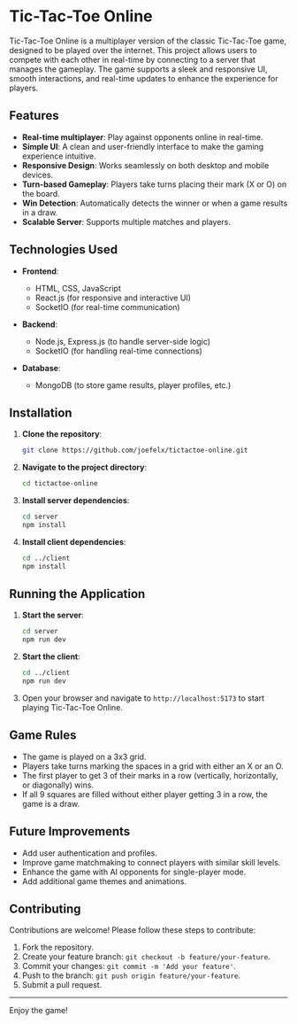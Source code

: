 # Tic-Tac-Toe Online

Tic-Tac-Toe Online is a multiplayer version of the classic Tic-Tac-Toe game, designed to be played over the internet. This project allows users to compete with each other in real-time by connecting to a server that manages the gameplay. The game supports a sleek and responsive UI, smooth interactions, and real-time updates to enhance the experience for players.

## Features

- **Real-time multiplayer**: Play against opponents online in real-time.
- **Simple UI**: A clean and user-friendly interface to make the gaming experience intuitive.
- **Responsive Design**: Works seamlessly on both desktop and mobile devices.
- **Turn-based Gameplay**: Players take turns placing their mark (X or O) on the board.
- **Win Detection**: Automatically detects the winner or when a game results in a draw.
- **Scalable Server**: Supports multiple matches and players.

## Technologies Used

- **Frontend**:
  - HTML, CSS, JavaScript
  - React.js (for responsive and interactive UI)
  - SocketIO (for real-time communication)
  
- **Backend**:
  - Node.js, Express.js (to handle server-side logic)
  - SocketIO (for handling real-time connections)
  
- **Database**:
  - MongoDB (to store game results, player profiles, etc.)

## Installation

1. **Clone the repository**:
    ```bash
    git clone https://github.com/joefelx/tictactoe-online.git
    ```

2. **Navigate to the project directory**:
    ```bash
    cd tictactoe-online
    ```

3. **Install server dependencies**:
    ```bash
    cd server
    npm install
    ```

4. **Install client dependencies**:
    ```bash
    cd ../client
    npm install
    ```

## Running the Application

1. **Start the server**:
    ```bash
    cd server
    npm run dev
    ```

2. **Start the client**:
    ```bash
    cd ../client
    npm run dev
    ```

3. Open your browser and navigate to `http://localhost:5173` to start playing Tic-Tac-Toe Online.

## Game Rules

- The game is played on a 3x3 grid.
- Players take turns marking the spaces in a grid with either an X or an O.
- The first player to get 3 of their marks in a row (vertically, horizontally, or diagonally) wins.
- If all 9 squares are filled without either player getting 3 in a row, the game is a draw.

## Future Improvements

- Add user authentication and profiles.
- Improve game matchmaking to connect players with similar skill levels.
- Enhance the game with AI opponents for single-player mode.
- Add additional game themes and animations.

## Contributing

Contributions are welcome! Please follow these steps to contribute:

1. Fork the repository.
2. Create your feature branch: `git checkout -b feature/your-feature`.
3. Commit your changes: `git commit -m 'Add your feature'`.
4. Push to the branch: `git push origin feature/your-feature`.
5. Submit a pull request.

---

Enjoy the game!
